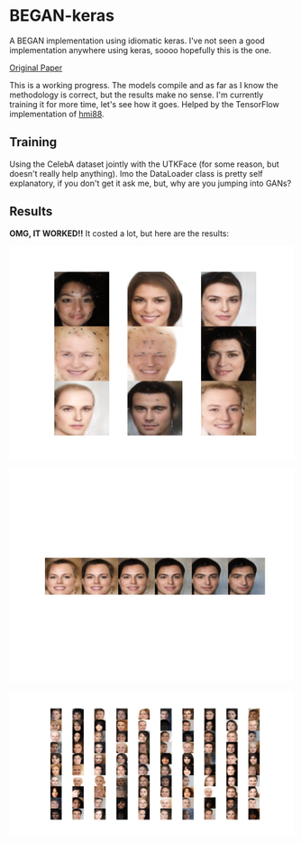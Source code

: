 # BEGAN-keras
A BEGAN implementation using idiomatic keras. I've not seen a good implementation anywhere using keras, soooo hopefully this is the one.

[Original Paper](https://arxiv.org/pdf/1703.10717.pdf)

This is a working progress. The models compile and as far as I know the methodology is correct, but the results make no sense. I'm currently training it for more time, let's see how it goes. 
Helped by the TensorFlow implementation of [hmi88](https://github.com/hmi88/BEGAN-tensorflow).

## Training

Using the CelebA dataset jointly with the UTKFace (for some reason, but doesn't really help anything). Imo the DataLoader class is pretty self explanatory, if you don't get it ask me, but, why are you jumping into GANs?


## Results
**OMG, IT WORKED!!** It costed a lot, but here are the results:

![](./9_faces.png)

![](./random_walk.png)

![](./100_faces.png)
